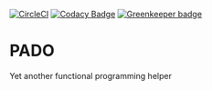 [![CircleCI](https://circleci.com/gh/sepalang/pado/tree/master.svg?style=shield)](https://circleci.com/gh/sepalang/pado/tree/master)
[![Codacy Badge](https://api.codacy.com/project/badge/Grade/1d7d976b303b45fbaabb2cc219fd0ed5)](https://www.codacy.com/app/labeldock/pado?utm_source=github.com&amp;utm_medium=referral&amp;utm_content=sepalang/pado&amp;utm_campaign=Badge_Grade) [![Greenkeeper badge](https://badges.greenkeeper.io/sepalang/pado.svg)](https://greenkeeper.io/)

# PADO
Yet another functional programming helper
